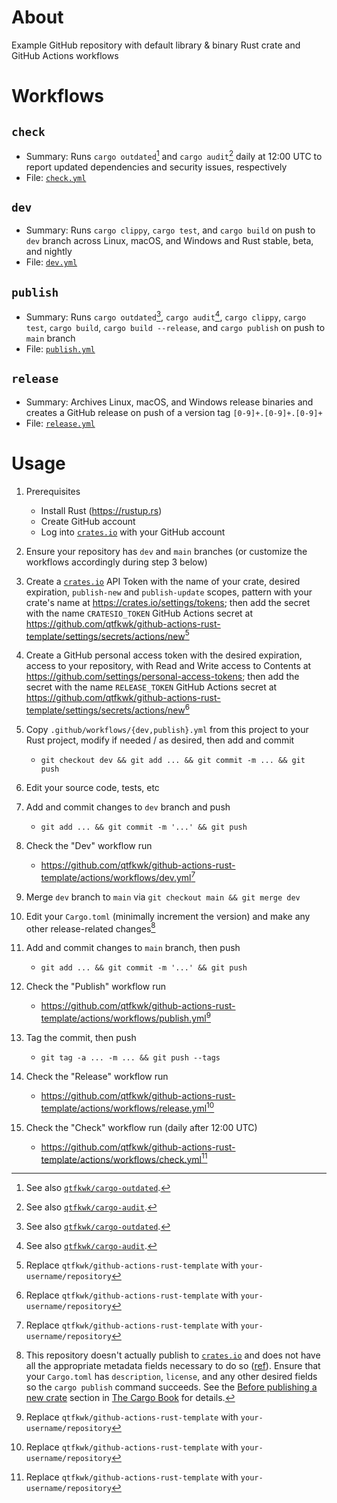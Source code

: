 # About

Example GitHub repository with default library & binary Rust crate and GitHub Actions workflows

# Workflows

## `check`

- Summary: Runs `cargo outdated`[^1] and `cargo audit`[^2] daily at 12:00 UTC to report updated dependencies
  and security issues, respectively
- File: [`check.yml`]

## `dev`

- Summary: Runs `cargo clippy`, `cargo test`, and `cargo build` on push to `dev` branch across
  Linux, macOS, and Windows and Rust stable, beta, and nightly
- File: [`dev.yml`]

## `publish`

- Summary: Runs `cargo outdated`[^1], `cargo audit`[^2], `cargo clippy`, `cargo test`, `cargo build`,
  `cargo build --release`, and `cargo publish` on push to `main` branch
- File: [`publish.yml`]

## `release`

- Summary: Archives Linux, macOS, and Windows release binaries and creates a GitHub release on push
  of a version tag `[0-9]+.[0-9]+.[0-9]+`
- File: [`release.yml`]

# Usage

1. Prerequisites

    - Install Rust (<https://rustup.rs>)
    - Create GitHub account
    - Log into [`crates.io`] with your GitHub account

2. Ensure your repository has `dev` and `main` branches
   (or customize the workflows accordingly during step 3 below)

3. Create a [`crates.io`] API Token with the name of your crate, desired expiration, `publish-new`
   and `publish-update` scopes, pattern with your crate's name at
   <https://crates.io/settings/tokens>;
   then add the secret with the name `CRATESIO_TOKEN` GitHub Actions secret at
   <https://github.com/qtfkwk/github-actions-rust-template/settings/secrets/actions/new>[^3]

4. Create a GitHub personal access token with the desired expiration, access to your repository,
   with Read and Write access to Contents at <https://github.com/settings/personal-access-tokens>;
   then add the secret with the name `RELEASE_TOKEN` GitHub Actions secret at
   <https://github.com/qtfkwk/github-actions-rust-template/settings/secrets/actions/new>[^3]

5. Copy `.github/workflows/{dev,publish}.yml` from this project to your Rust project, modify if
   needed / as desired, then add and commit
    - `git checkout dev && git add ... && git commit -m ... && git push`

6. Edit your source code, tests, etc

7. Add and commit changes to `dev` branch and push
    - `git add ... && git commit -m '...' && git push`

8. Check the "Dev" workflow run
    - <https://github.com/qtfkwk/github-actions-rust-template/actions/workflows/dev.yml>[^3]

9. Merge `dev` branch to `main` via `git checkout main && git merge dev`

10. Edit your `Cargo.toml` (minimally increment the version) and make any other release-related
    changes[^4]

11. Add and commit changes to `main` branch, then push
    - `git add ... && git commit -m '...' && git push`

12. Check the "Publish" workflow run
    - <https://github.com/qtfkwk/github-actions-rust-template/actions/workflows/publish.yml>[^3]

13. Tag the commit, then push
    - `git tag -a ... -m ... && git push --tags`

14. Check the "Release" workflow run
    - <https://github.com/qtfkwk/github-actions-rust-template/actions/workflows/release.yml>[^3]

15. Check the "Check" workflow run (daily after 12:00 UTC)
    - <https://github.com/qtfkwk/github-actions-rust-template/actions/workflows/check.yml>[^3]

[^1]: See also [`qtfkwk/cargo-outdated`].

[^2]: See also [`qtfkwk/cargo-audit`].

[^3]: Replace `qtfkwk/github-actions-rust-template` with `your-username/repository`

[^4]: This repository doesn't actually publish to [`crates.io`] and does not have all the
appropriate metadata fields necessary to do so
([ref](https://github.com/qtfkwk/github-actions-rust-template/actions/runs/14708310595/job/41273914888#step:11:25)).
Ensure that your `Cargo.toml` has `description`, `license`, and any other desired fields so the
`cargo publish` command succeeds.
See the [Before publishing a new crate] section in [The Cargo Book] for details.

[`crates.io`]: https://crates.io
[`qtfkwk/cargo-outdated`]: https://github.com/qtfkwk/cargo-outdated
[`qtfkwk/cargo-audit`]: https://github.com/qtfkwk/cargo-audit
[`check.yml`]: .github/workflows/check.yml
[`dev.yml`]: .github/workflows/dev.yml
[`publish.yml`]: .github/workflows/publish.yml
[`release.yml`]: .github/workflows/release.yml
[Before publishing a new crate]: https://doc.rust-lang.org/cargo/reference/publishing.html#before-publishing-a-new-crate
[The Cargo Book]: https://doc.rust-lang.org/cargo/

